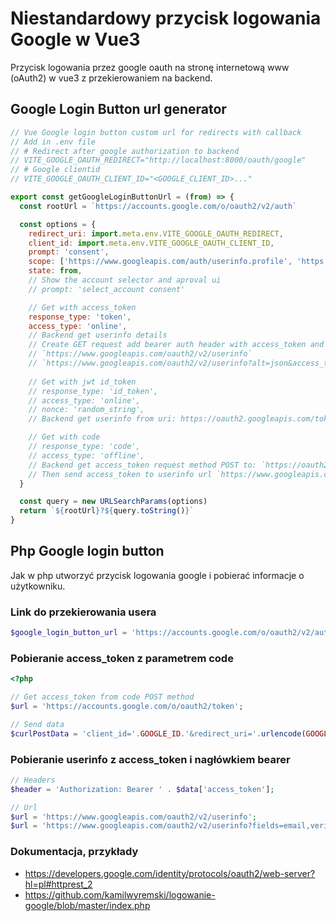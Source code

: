 # Niestandardowy przycisk logowania Google w Vue3

Przycisk logowania przez google oauth na stronę internetową www (oAuth2) w vue3 z przekierowaniem na backend.

## Google Login Button url generator

```js
// Vue Google login button custom url for redirects with callback
// Add in .env file
// # Redirect after google authorization to backend
// VITE_GOOGLE_OAUTH_REDIRECT="http://localhost:8000/oauth/google"
// # Google clientid
// VITE_GOOGLE_OAUTH_CLIENT_ID="<GOOGLE_CLIENT_ID>..."

export const getGoogleLoginButtonUrl = (from) => {
  const rootUrl = `https://accounts.google.com/o/oauth2/v2/auth`

  const options = {
    redirect_uri: import.meta.env.VITE_GOOGLE_OAUTH_REDIRECT,
    client_id: import.meta.env.VITE_GOOGLE_OAUTH_CLIENT_ID,
    prompt: 'consent',
    scope: ['https://www.googleapis.com/auth/userinfo.profile', 'https://www.googleapis.com/auth/userinfo.email'].join(' '),
    state: from,
    // Show the account selector and aproval ui
    // prompt: 'select_account consent'

    // Get with access_token
    response_type: 'token',
    access_type: 'online',
    // Backend get userinfo details 
    // Create GET request add bearer auth header with access_token and send to:
    // `https://www.googleapis.com/oauth2/v2/userinfo`
    // `https://www.googleapis.com/oauth2/v2/userinfo?alt=json&access_token=${access_token}`
    
    // Get with jwt id_token		
    // response_type: 'id_token',
    // access_type: 'online',
    // nonce: 'random_string',
    // Backend get userinfo from uri: https://oauth2.googleapis.com/tokeninfo?id_token={id_token}

    // Get with code		
    // response_type: 'code',
    // access_type: 'offline',
    // Backend get access_token request method POST to: `https://oauth2.googleapis.com/token`
    // Then send access_token to userinfo url `https://www.googleapis.com/oauth2/v2/userinfo`
  }

  const query = new URLSearchParams(options)
  return `${rootUrl}?${query.toString()}`
}
```

## Php Google login button
Jak w php utworzyć przycisk logowania google i pobierać informacje o użytkowniku.

### Link do przekierowania usera

```php
$google_login_button_url = 'https://accounts.google.com/o/oauth2/v2/auth?scope=' . urlencode('https://www.googleapis.com/auth/userinfo.profile https://www.googleapis.com/auth/userinfo.email) . '&redirect_uri=' . urlencode(GOOGLE_REDIRECT_URL) . '&response_type=code&client_id=' . GOOGLE_ID . '&access_type=online';
```

### Pobieranie access_token z parametrem code

```php
<?php

// Get access_token from code POST method
$url = 'https://accounts.google.com/o/oauth2/token';

// Send data
$curlPostData = 'client_id='.GOOGLE_ID.'&redirect_uri='.urlencode(GOOGLE_REDIRECT_URL).'&client_secret='.GOOGLE_SECRET.'&code='.$_GET['code'].'&grant_type=authorization_code';
```

### Pobieranie userinfo z access_token i nagłówkiem bearer

```php
// Headers
$header = 'Authorization: Bearer ' . $data['access_token'];

// Url
$url = 'https://www.googleapis.com/oauth2/v2/userinfo';
$url = 'https://www.googleapis.com/oauth2/v2/userinfo?fields=email,verified_email';
```

### Dokumentacja, przykłady
- https://developers.google.com/identity/protocols/oauth2/web-server?hl=pl#httprest_2
- https://github.com/kamilwyremski/logowanie-google/blob/master/index.php
